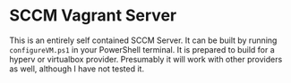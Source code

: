 # SCCM Vagrant Server

This is an entirely self contained SCCM Server. It can be built by running `configureVM.ps1` in your PowerShell terminal. It is prepared to build for a hyperv or virtualbox provider. Presumably it will work with other providers as well, although I have not tested it.
